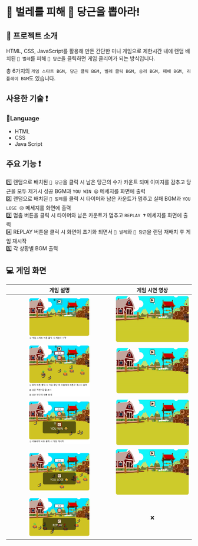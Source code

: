 # 🐞 벌레를 피해 🥕 당근을 뽑아라!

## 📄 프로젝트 소개

HTML, CSS, JavaScript를 활용해 만든 간단한 미니 게임으로 제한시간 내에 랜덤 배치된 `🐞 벌레`를 피해 `🥕 당근`을 클릭하면 게임 클리어가 되는 방식입니다.<br>

총 6가지의 `게임 스타트 BGM, 당근 클릭 BGM, 벌레 클릭 BGM, 승리 BGM, 패배 BGM, 리플레이 BGM`도 있습니다.

## 사용한 기술 ❗

### 💬Language

- HTML
- CSS
- Java Script

## 주요 기능 ❗

1️⃣ 랜덤으로 배치된 `🥕 당근`을 클릭 시 남은 당근의 수가 카운트 되며 이미지를 감추고 당근을 모두 제거시 성공 BGM과 `YOU WIN 😆` 메세지를 화면에 출력 <br>
2️⃣ 랜덤으로 배치된 `🐞 벌레`를 클릭 시 타이머와 남은 카운트가 멈추고 실패 BGM과 `YOU LOSE 😥` 메세지를 화면에 출력 <br>
3️⃣ 멈춤 버튼을 클릭 시 타이머와 남은 카운트가 멈추고 `REPLAY ❓` 메세지를 화면에 출력 <br>
4️⃣ REPLAY 버튼을 클릭 시 화면이 초기화 되면서 `🐞 벌레`와 `🥕 당근`을 랜덤 재배치 후 게임 재시작 <br>
5️⃣ 각 상황별 BGM 출력

## 💻 게임 화면

|                                 게임 설명                                 |               게임 시연 영상               |
| :-----------------------------------------------------------------------: | :----------------------------------------: |
|    <img src="img/readme/Set-description.PNG" width= "60%"  alt="Set"/>    |  ![alt Start-gif](/img/readme/Start.gif)   |
|  <img src="img/readme/Start-description.PNG" width= "60%" alt="Start"/>   | ![alt Start-gif](/img/readme/Time-out.gif) |
| <img src="img/readme/Replay-description.PNG" width= "60%"  alt="Replay"/> |   ![alt Lose-gif](/img/readme/Lose.gif)    |
|   <img src="img/readme/Lose-description.PNG" width= "60%" alt="Lose"/>    |   ![alt Stop-gif](/img/readme/Stop.gif)    |
|   <img src="img/readme/Stop-description.PNG" width= "60%" alt="Stop"/>    |                     ❌                     |
